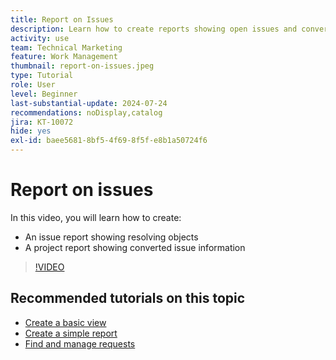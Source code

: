 ```yaml
---
title: Report on Issues
description: Learn how to create reports showing open issues and conversion information.
activity: use
team: Technical Marketing
feature: Work Management
thumbnail: report-on-issues.jpeg
type: Tutorial
role: User
level: Beginner
last-substantial-update: 2024-07-24
recommendations: noDisplay,catalog
jira: KT-10072
hide: yes
exl-id: baee5681-8bf5-4f69-8f5f-e8b1a50724f6
---
```

# Report on issues

In this video, you will learn how to create:

* An issue report showing resolving objects
* A project report showing converted issue information


>[!VIDEO](https://video.tv.adobe.com/v/3432002/?quality=12&learn=on)


## Recommended tutorials on this topic

* [Create a basic view](/help/reporting/basic-reporting/create-a-basic-view.md)
* [Create a simple report](/help/reporting/basic-reporting/create-a-simple-report.md)
* [Find and manage requests](/help/manage-work/issues-requests/find-requests.md)
